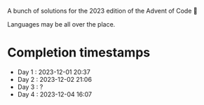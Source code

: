 A bunch of solutions for the 2023 edition of the Advent of Code 🎄

Languages may be all over the place.

# Completion timestamps

- Day 1 : 2023-12-01 20:37
- Day 2 : 2023-12-02 21:06
- Day 3 : ?
- Day 4 : 2023-12-04 16:07
